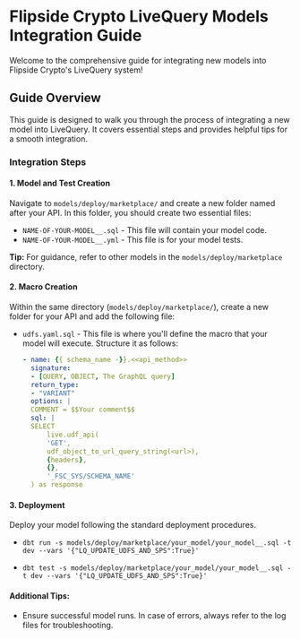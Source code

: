 # Flipside Crypto LiveQuery Models Integration Guide

Welcome to the comprehensive guide for integrating new models into Flipside Crypto's LiveQuery system!

## **Guide Overview**

This guide is designed to walk you through the process of integrating a new model into LiveQuery. It covers essential steps and provides helpful tips for a smooth integration.

### Integration Steps

#### 1. Model and Test Creation

Navigate to `models/deploy/marketplace/` and create a new folder named after your API. In this folder, you should create two essential files:

- `NAME-OF-YOUR-MODEL__.sql` - This file will contain your model code.
- `NAME-OF-YOUR-MODEL__.yml` - This file is for your model tests.

**Tip:** For guidance, refer to other models in the `models/deploy/marketplace` directory.

#### 2. Macro Creation

Within the same directory (`models/deploy/marketplace/`), create a new folder for your API and add the following file:

- `udfs.yaml.sql` - This file is where you'll define the macro that your model will execute. Structure it as follows:

  ```yaml
  - name: {{ schema_name -}}.<<api_method>>
    signature:
    - [QUERY, OBJECT, The GraphQL query]
    return_type:
    - "VARIANT"
    options: |
    COMMENT = $$Your comment$$
    sql: |
    SELECT
        live.udf_api(
        'GET',
        udf_object_to_url_query_string(<url>),
        {headers},
        {},
        '_FSC_SYS/SCHEMA_NAME'
    ) as response
  ```

#### 3. Deployment

Deploy your model following the standard deployment procedures.

- `dbt run -s models/deploy/marketplace/your_model/your_model__.sql -t dev --vars '{"LQ_UPDATE_UDFS_AND_SPS":True}'`

- `dbt test -s models/deploy/marketplace/your_model/your_model__.sql -t dev --vars '{"LQ_UPDATE_UDFS_AND_SPS":True}'`

#### Additional Tips:

- Ensure successful model runs. In case of errors, always refer to the log files for troubleshooting.
